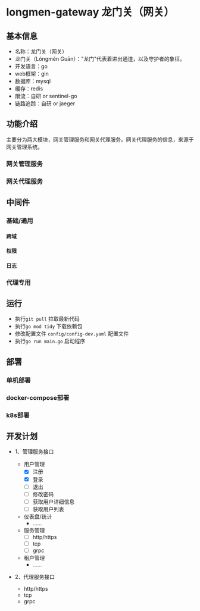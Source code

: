 # longmen-gateway 龙门关（网关）

## 基本信息
- 名称：龙门关（网关）
- 龙门关（Lóngmén Guān）："龙门"代表着进出通道，以及守护者的象征。
- 开发语言：go
- web框架：gin
- 数据库：mysql
- 缓存：redis
- 限流：自研 or sentinel-go
- 链路追踪：自研 or jaeger

## 功能介绍

主要分为两大模块，网关管理服务和网关代理服务。网关代理服务的信息，来源于网关管理系统。

### 网关管理服务

### 网关代理服务

## 中间件

### 基础/通用

#### 跨域

#### 权限

#### 日志

### 代理专用

## 运行
- 执行`git pull` 拉取最新代码
- 执行`go mod tidy` 下载依赖包
- 修改配置文件 `config/config-dev.yaml` 配置文件
- 执行`go run main.go` 启动程序

## 部署

### 单机部署

### docker-compose部署

### k8s部署

## 开发计划
- 1、管理服务接口
  - 用户管理
    - [x] 注册
    - [x] 登录
    - [ ] 退出
    - [ ] 修改密码
    - [ ] 获取用户详细信息
    - [ ] 获取用户列表
  - 仪表盘/统计
    - ......
  - 服务管理
    - [ ] http/https
    - [ ] tcp
    - [ ] grpc
  - 租户管理
    - ......

- 2、代理服务接口
  - http/https
  - tcp
  - grpc


